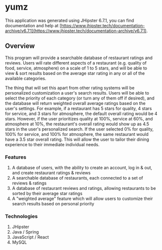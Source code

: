 # yumz

This application was generated using JHipster 6.7.1, you can find documentation and help at [https://www.jhipster.tech/documentation-archive/v6.7.1](https://www.jhipster.tech/documentation-archive/v6.7.1).

## Overview

This program will provide a searchable database of restaurant ratings and reviews. Users will rate different aspects of a restaurant (e.g. quality of food, service, atmosphere) on a scale of 1 to 5 stars, and will be able to view & sort results based on the average star rating in any or all of the available categories.

The thing that will set this apart from other rating systems will be personalized customization a user's search results. Users will be able to select the priority of each category (or turn any of them off if desired), and the database will return weighted overall average ratings based on the user's settings. For example, if a restaurant has 5 stars for quality, 4 stars for service, and 3 stars for atmosphere, the default overall rating would be 4 stars. However, if the user prioritizes quality at 100%, service at 60%, and atmosphere at 10%, the restaurant's overall rating would show up as 4.5 stars in the user's personalized search. If the user selected 0% for quality, 100% for service, and 100% for atmosphere, the same restaurant would have a 3.5 star overall rating. This will allow the user to tailor their dining experience to their immediate individual needs.

### Features
1. A database of users, with the ability to create an account, log in & out, and create restaurant ratings & reviews
2. A searchable database of restaurants, each connected to a set of reviews & ratings
3. A database of restaurant reviews and ratings, allowing restaurants to be sorted by their average star ratings
4. A "weighted average" feature which will allow users to customize their search results based on personal priority

### Technologies
1. JHipster
2. Java / Spring
3. JavaScript / React
4. MySQL
